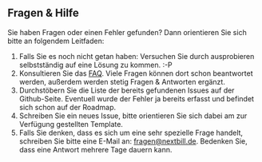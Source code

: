 ## Fragen & Hilfe

Sie haben Fragen oder einen Fehler gefunden? Dann orientieren Sie sich bitte an folgendem Leitfaden:

1. Falls Sie es noch nicht getan haben: Versuchen Sie durch ausprobieren selbstständig auf eine Lösung zu kommen. :-P
2. Konsultieren Sie das [FAQ](https://nextbill-project.github.io/server/faq). Viele Fragen können dort schon beantwortet werden, außerdem werden stetig Fragen & Antworten ergänzt.
3. Durchstöbern Sie die Liste der bereits gefundenen Issues auf der Github-Seite. Eventuell wurde der Fehler ja bereits erfasst und befindet sich schon auf der Roadmap.
4. Schreiben Sie ein neues Issue, bitte orientieren Sie sich dabei am zur Verfügung gestellten Template. 
5. Falls Sie denken, dass es sich um eine sehr spezielle Frage handelt, schreiben Sie bitte eine E-Mail an: fragen@nextbill.de. Bedenken Sie, dass eine Antwort mehrere Tage dauern kann.
